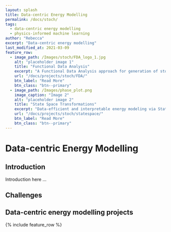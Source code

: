 ```yaml
---
layout: splash
title: Data-centric Energy Modelling
permalink: /docs/stoch/
tags:
  - data-centric energy modelling
  - physics-informed machine learning
author: "Rebecca"
excerpt: "Data-centric energy modelling"
last_modified_at: 2021-03-09
feature_row:
  - image_path: /Images/stoch/FDA_logo_1.jpg
    alt: "placeholder image 1"
    title: "Functional Data Analysis"
    excerpt: "A Functional Data Analysis approach for generation of stochastic internal loads for input into building energy simulation"
    url: "/docs/projects/stoch/FDA/"
    btn_label: "Read More"
    btn_class: "btn--primary"
  - image_path: /Images/phase_plot.png
    image_caption: "Image 2"
    alt: "placeholder image 2"
    title: "State Space Transformations"
    excerpt: "Data-efficient and interpretable energy modeling via State Space Adaptation."
    url: "/docs/projects/stoch/statespace/"
    btn_label: "Read More"
    btn_class: "btn--primary"
---
```


# Data-centric Energy Modelling

## Introduction
Introduction here ...

## Challenges

## Data-centric energy modelling projects
{% include feature_row %}
